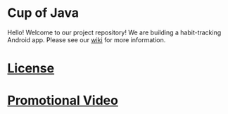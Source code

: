 # Cup of Java

Hello! Welcome to our project repository! We are building a habit-tracking Android app. Please see our [wiki](https://github.com/CMPUT301F17T11/CupOfJava/wiki) for more information.

# [License](https://github.com/CMPUT301F17T11/CupOfJava/blob/master/LICENSE)

# [Promotional Video](https://www.youtube.com/watch?v=wxv3F_9wHS4)
